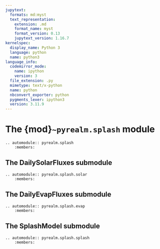 ```yaml
---
jupytext:
  formats: md:myst
  text_representation:
    extension: .md
    format_name: myst
    format_version: 0.13
    jupytext_version: 1.16.7
kernelspec:
  display_name: Python 3
  language: python
  name: python3
language_info:
  codemirror_mode:
    name: ipython
    version: 3
  file_extension: .py
  mimetype: text/x-python
  name: python
  nbconvert_exporter: python
  pygments_lexer: ipython3
  version: 3.11.9
---
```


# The {mod}`~pyrealm.splash` module

```{eval-rst}
.. automodule:: pyrealm.splash
    :members:
```

## The DailySolarFluxes submodule

```{eval-rst}
.. automodule:: pyrealm.splash.solar
    :members:
```

## The DailyEvapFluxes submodule

```{eval-rst}
.. automodule:: pyrealm.splash.evap
    :members:
```

## The SplashModel submodule

```{eval-rst}
.. automodule:: pyrealm.splash.splash
    :members:
```

